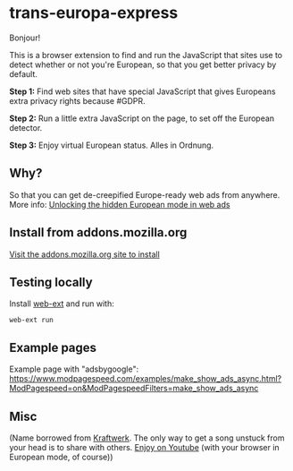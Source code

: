 # trans-europa-express

Bonjour!

This is a browser extension to find and run the
JavaScript that sites use to detect whether or not
you're European, so that you get better privacy
by default.

**Step 1:** Find web sites that have special JavaScript that gives Europeans extra privacy rights because #GDPR.

**Step 2:** Run a little extra JavaScript on the page, to set off the European detector.

**Step 3:** Enjoy virtual European status. Alles in Ordnung.

## Why?

So that you can get de-creepified Europe-ready
web ads from anywhere.  More info:
[Unlocking the hidden European mode in web
ads](https://blog.zgp.org/unlocking-the-hidden-european-mode-in-web-ads/)


## Install from addons.mozilla.org

[Visit the addons.mozilla.org site to install](https://addons.mozilla.org/en-US/firefox/addon/trans-europa-express/)


## Testing locally

Install [web-ext](https://developer.mozilla.org/en-US/Add-ons/WebExtensions/Getting_started_with_web-ext) and run with:

```
web-ext run
```

## Example pages

Example page with "adsbygoogle":  https://www.modpagespeed.com/examples/make_show_ads_async.html?ModPagespeed=on&ModPagespeedFilters=make_show_ads_async


## Misc

(Name borrowed from
[Kraftwerk](https://en.wikipedia.org/wiki/Trans-Europe_Express_(album)).
The only way to get a song unstuck from
your head is to share with others.  [Enjoy on
Youtube](https://www.youtube.com/watch?v=XMVokT5e0zs)
(with your browser in European mode, of course))

